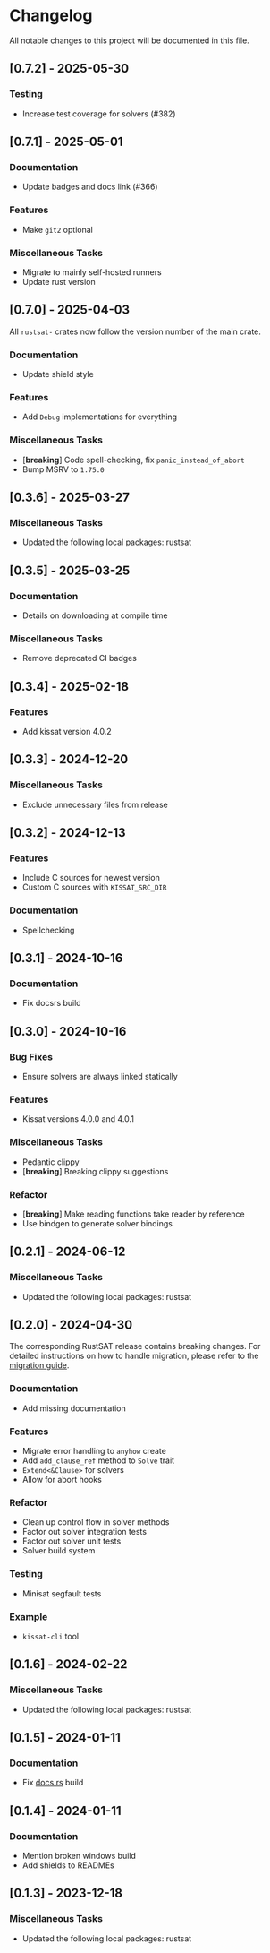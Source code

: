 # Changelog

All notable changes to this project will be documented in this file.

## [0.7.2] - 2025-05-30

### Testing

- Increase test coverage for solvers (#382)

<!-- generated by git-cliff -->
## [0.7.1] - 2025-05-01

### Documentation

- Update badges and docs link (#366)

### Features

- Make `git2` optional

### Miscellaneous Tasks

- Migrate to mainly self-hosted runners
- Update rust version

<!-- generated by git-cliff -->
## [0.7.0] - 2025-04-03

All `rustsat-` crates now follow the version number of the main crate.

### Documentation

- Update shield style

### Features

- Add `Debug` implementations for everything

### Miscellaneous Tasks

- [**breaking**] Code spell-checking, fix `panic_instead_of_abort`
- Bump MSRV to `1.75.0`

<!-- generated by git-cliff -->
## [0.3.6] - 2025-03-27

### Miscellaneous Tasks

- Updated the following local packages: rustsat

<!-- generated by git-cliff -->
## [0.3.5] - 2025-03-25

### Documentation

- Details on downloading at compile time

### Miscellaneous Tasks

- Remove deprecated CI badges

<!-- generated by git-cliff -->
## [0.3.4] - 2025-02-18

### Features

- Add kissat version 4.0.2

<!-- generated by git-cliff -->
## [0.3.3] - 2024-12-20

### Miscellaneous Tasks

- Exclude unnecessary files from release

<!-- generated by git-cliff -->
## [0.3.2] - 2024-12-13

### Features

- Include C sources for newest version
- Custom C sources with `KISSAT_SRC_DIR`

### Documentation

- Spellchecking

<!-- generated by git-cliff -->
## [0.3.1] - 2024-10-16

### Documentation

- Fix docsrs build

<!-- generated by git-cliff -->
## [0.3.0] - 2024-10-16

### Bug Fixes

- Ensure solvers are always linked statically

### Features

- Kissat versions 4.0.0 and 4.0.1

### Miscellaneous Tasks

- Pedantic clippy
- [**breaking**] Breaking clippy suggestions

### Refactor

- [**breaking**] Make reading functions take reader by reference
- Use bindgen to generate solver bindings

<!-- generated by git-cliff -->
## [0.2.1] - 2024-06-12

### Miscellaneous Tasks

- Updated the following local packages: rustsat

<!-- generated by git-cliff -->
## [0.2.0] - 2024-04-30

The corresponding RustSAT release contains breaking changes. For detailed
instructions on how to handle migration, please refer to the [migration
guide](https://github.com/chrjabs/rustsat/blob/main/docs/0-5-0-migration-guide.md).

### Documentation

- Add missing documentation

### Features

- Migrate error handling to `anyhow` create
- Add `add_clause_ref` method to `Solve` trait
- `Extend<&Clause>` for solvers
- Allow for abort hooks

### Refactor

- Clean up control flow in solver methods
- Factor out solver integration tests
- Factor out solver unit tests
- Solver build system

### Testing

- Minisat segfault tests

### Example

- `kissat-cli` tool

<!-- generated by git-cliff -->
## [0.1.6] - 2024-02-22

### Miscellaneous Tasks

- Updated the following local packages: rustsat

<!-- generated by git-cliff -->
<!-- generated by git-cliff -->
## [0.1.5] - 2024-01-11

### Documentation

- Fix [docs.rs](https://docs.rs/rustsat-kissat) build

## [0.1.4] - 2024-01-11

### Documentation

- Mention broken windows build
- Add shields to READMEs

<!-- generated by git-cliff -->
## [0.1.3] - 2023-12-18

### Miscellaneous Tasks

- Updated the following local packages: rustsat

<!-- generated by git-cliff -->
